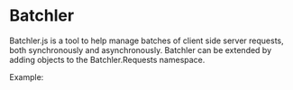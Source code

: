 # Batchler
Batchler.js is a tool to help manage batches of client side server requests, both synchronously and asynchronously. Batchler can be extended by adding objects to the Batchler.Requests namespace. 

Example: 
